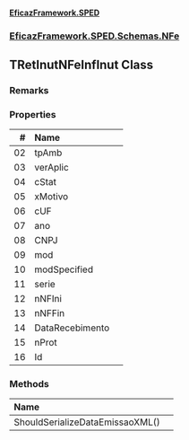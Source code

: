 #### [EficazFramework.SPED](EficazFrameworkSPED.md 'EficazFramework SPED')
### [EficazFramework.SPED.Schemas.NFe](EficazFramework.SPED.Schemas.NFe.md 'EficazFramework.SPED.Schemas.NFe')

## TRetInutNFeInfInut Class

### Remarks
### Properties

| # | Name | |
| ---: | :--- | :--- |
| 02 | tpAmb |  |
| 03 | verAplic |  |
| 04 | cStat |  |
| 05 | xMotivo |  |
| 06 | cUF |  |
| 07 | ano |  |
| 08 | CNPJ |  |
| 09 | mod |  |
| 10 | modSpecified |  |
| 11 | serie |  |
| 12 | nNFIni |  |
| 13 | nNFFin |  |
| 14 | DataRecebimento |  |
| 15 | nProt |  |
| 16 | Id |  |
### Methods

| Name | |
| :--- | :--- |
| ShouldSerializeDataEmissaoXML() |  |
